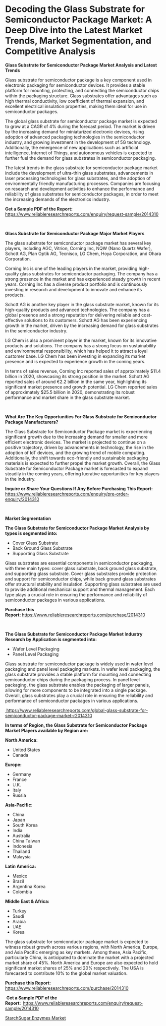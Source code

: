 <p><h1>Decoding the Glass Substrate for Semiconductor Package Market: A Deep Dive into the Latest Market Trends, Market Segmentation, and Competitive Analysis</h1></p><p><strong>Glass Substrate for Semiconductor Package Market Analysis and Latest Trends</strong></p>
<p><p>Glass substrate for semiconductor package is a key component used in electronic packaging for semiconductor devices. It provides a stable platform for mounting, protecting, and connecting the semiconductor chips within the packaging structure. Glass substrates offer advantages such as high thermal conductivity, low coefficient of thermal expansion, and excellent electrical insulation properties, making them ideal for use in semiconductor packages.</p><p>The global glass substrate for semiconductor package market is expected to grow at a CAGR of 4% during the forecast period. The market is driven by the increasing demand for miniaturized electronic devices, rising adoption of advanced packaging technologies in the semiconductor industry, and growing investment in the development of 5G technology. Additionally, the emergence of new applications such as artificial intelligence, Internet of Things, and autonomous vehicles is expected to further fuel the demand for glass substrates in semiconductor packaging.</p><p>The latest trends in the glass substrate for semiconductor package market include the development of ultra-thin glass substrates, advancements in laser processing technologies for glass substrates, and the adoption of environmentally friendly manufacturing processes. Companies are focusing on research and development activities to enhance the performance and reliability of glass substrates for semiconductor packages, in order to meet the increasing demands of the electronics industry.</p></p>
<p><strong>Get a Sample PDF of the Report:&nbsp;</strong> <a href="https://www.reliableresearchreports.com/enquiry/request-sample/2014310">https://www.reliableresearchreports.com/enquiry/request-sample/2014310</a></p>
<p>&nbsp;</p>
<p><strong>Glass Substrate for Semiconductor Package Major Market Players</strong></p>
<p><p>The glass substrate for semiconductor package market has several key players, including AGC, Vitrion, Corning Inc, NQW (Nano Quartz Wafer), Schott AG, Plan Optik AG, Tecnisco, LG Chem, Hoya Corporation, and Ohara Corporation.</p><p>Corning Inc is one of the leading players in the market, providing high-quality glass substrates for semiconductor packaging. The company has a strong presence in the market and has experienced steady growth in recent years. Corning Inc has a diverse product portfolio and is continuously investing in research and development to innovate and enhance its products.</p><p>Schott AG is another key player in the glass substrate market, known for its high-quality products and advanced technologies. The company has a global presence and a strong reputation for delivering reliable and cost-effective solutions to its customers. Schott AG has been experiencing growth in the market, driven by the increasing demand for glass substrates in the semiconductor industry.</p><p>LG Chem is also a prominent player in the market, known for its innovative products and solutions. The company has a strong focus on sustainability and environmental responsibility, which has helped it to attract a loyal customer base. LG Chem has been investing in expanding its market presence and is expected to experience growth in the coming years.</p><p>In terms of sales revenue, Corning Inc reported sales of approximately $11.4 billion in 2020, showcasing its strong position in the market. Schott AG reported sales of around €2.2 billion in the same year, highlighting its significant market presence and growth potential. LG Chem reported sales of approximately $25.5 billion in 2020, demonstrating its robust performance and market share in the glass substrate market.</p></p>
<p>&nbsp;</p>
<p><strong>What Are The Key Opportunities For Glass Substrate for Semiconductor Package Manufacturers?</strong></p>
<p><p>The Glass Substrate for Semiconductor Package market is experiencing significant growth due to the increasing demand for smaller and more efficient electronic devices. The market is projected to continue on a positive trajectory, driven by advancements in technology, the rise in the adoption of IoT devices, and the growing trend of mobile computing. Additionally, the shift towards eco-friendly and sustainable packaging materials is expected to further propel the market growth. Overall, the Glass Substrate for Semiconductor Package market is forecasted to expand steadily in the coming years, offering lucrative opportunities for key players in the industry.</p></p>
<p><strong>Inquire or Share Your Questions If Any Before Purchasing This Report:</strong> <a href="https://www.reliableresearchreports.com/enquiry/pre-order-enquiry/2014310">https://www.reliableresearchreports.com/enquiry/pre-order-enquiry/2014310</a></p>
<p>&nbsp;</p>
<p><strong>Market Segmentation</strong></p>
<p><strong>The Glass Substrate for Semiconductor Package Market Analysis by types is segmented into:</strong></p>
<p><ul><li>Cover Glass Substrate</li><li>Back Ground Glass Substrate</li><li>Supporting Glass Substrate</li></ul></p>
<p><p>Glass substrates are essential components in semiconductor packaging, with three main types: cover glass substrate, back ground glass substrate, and supporting glass substrate. Cover glass substrates provide protection and support for semiconductor chips, while back ground glass substrates offer structural stability and insulation. Supporting glass substrates are used to provide additional mechanical support and thermal management. Each type plays a crucial role in ensuring the performance and reliability of semiconductor packages in various applications.</p></p>
<p><strong>Purchase this Report:&nbsp;</strong><a href="https://www.reliableresearchreports.com/purchase/2014310">https://www.reliableresearchreports.com/purchase/2014310</a></p>
<p>&nbsp;</p>
<p><strong>The Glass Substrate for Semiconductor Package Market Industry Research by Application is segmented into:</strong></p>
<p><ul><li>Wafer Level Packaging</li><li>Panel Level Packaging</li></ul></p>
<p><p>Glass substrate for semiconductor package is widely used in wafer level packaging and panel level packaging markets. In wafer level packaging, the glass substrate provides a stable platform for mounting and connecting semiconductor chips during the packaging process. In panel level packaging, the glass substrate enables the packaging of larger panels, allowing for more components to be integrated into a single package. Overall, glass substrates play a crucial role in ensuring the reliability and performance of semiconductor packages in various applications.</p></p>
<p><a href="https://www.reliableresearchreports.com/global-glass-substrate-for-semiconductor-package-market-r2014310">&nbsp;https://www.reliableresearchreports.com/global-glass-substrate-for-semiconductor-package-market-r2014310</a></p>
<p><strong>In terms of Region, the Glass Substrate for Semiconductor Package Market Players available by Region are:</strong></p>
<p>
    <p> <strong> North America: </strong>
        <ul>
            <li>United States</li>
            <li>Canada</li>
        </ul>
        </p> 
    <p> <strong> Europe: </strong>
        <ul>
            <li>Germany</li>
            <li>France</li>
            <li>U.K.</li>
            <li>Italy</li>
            <li>Russia</li>
        </ul>
        </p> 
    <p> <strong> Asia-Pacific: </strong>
        <ul>
            <li>China</li>
            <li>Japan</li>
            <li>South Korea</li>
            <li>India</li>
            <li>Australia</li>
            <li>China Taiwan</li>
            <li>Indonesia</li>
            <li>Thailand</li>
            <li>Malaysia</li>
        </ul>
        </p> 
    <p> <strong> Latin America: </strong>
        <ul>
            <li>Mexico</li>
            <li>Brazil</li>
            <li>Argentina Korea</li>
            <li>Colombia</li>
        </ul>
        </p> 
    <p> <strong> Middle East & Africa: </strong>
        <ul>
            <li>Turkey</li>
            <li>Saudi</li>
            <li>Arabia</li>
            <li>UAE</li>
            <li>Korea</li>
        </ul>
    </p>
    </p>
<p><p>The glass substrate for semiconductor package market is expected to witness robust growth across various regions, with North America, Europe, and Asia Pacific emerging as key markets. Among these, Asia Pacific, particularly China, is anticipated to dominate the market with a projected market share of 45%. North America and Europe are also expected to hold significant market shares of 25% and 20% respectively. The USA is forecasted to contribute 10% to the global market valuation.</p></p>
<p><strong>Purchase this Report: </strong><a href="https://www.reliableresearchreports.com/purchase/2014310">https://www.reliableresearchreports.com/purchase/2014310</a></p>
<p>&nbsp;<strong>Get a Sample PDF of the Report:&nbsp;&nbsp;</strong><a href="https://www.reliableresearchreports.com/enquiry/request-sample/2014310">https://www.reliableresearchreports.com/enquiry/request-sample/2014310</a></p>
<p><strong></strong></p>
<p><p><a href="https://issuu.com/reportprime-2/docs/starchsugar-enzymes-market-size-203_867bcdbf5853d7">StarchSugar Enzymes Market</a></p></p>